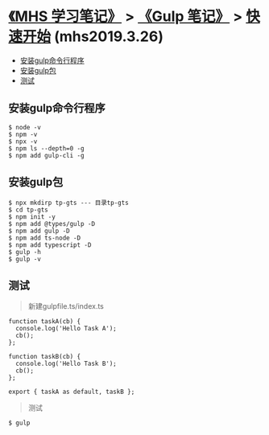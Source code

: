 # [《MHS 学习笔记》] > [《Gulp 笔记》] > [快速开始] (mhs2019.3.26)

- [安装gulp命令行程序]
- [安装gulp包]
- [测试]

## <span id="install">安装gulp命令行程序</span>
```
$ node -v
$ npm -v
$ npx -v
$ npm ls --depth=0 -g
$ npm add gulp-cli -g
```
## <span id="install-gulp">安装gulp包</span>
```
$ npx mkdirp tp-gts --- 目录tp-gts
$ cd tp-gts
$ npm init -y
$ npm add @types/gulp -D
$ npm add gulp -D
$ npm add ts-node -D
$ npm add typescript -D
$ gulp -h
$ gulp -v
```
## <span id="test">测试</span>
> 新建gulpfile.ts/index.ts
```
function taskA(cb) {
  console.log('Hello Task A');
  cb();
};

function taskB(cb) {
  console.log('Hello Task B');
  cb();
};

export { taskA as default, taskB };
```
> 测试
```
$ gulp
```

##
[《MHS 学习笔记》]: https://mhsnet.github.io/mhsstudynotes/ "《MHS 学习笔记》"
[《Gulp 笔记》]: https://mhsnet.github.io/mhsstudynotes/tools/build/gulp/index.html "《Gulp 笔记》"
[快速开始]: https://mhsnet.github.io/mhsstudynotes/tools/build/gulp/quick-start.html "快速开始"

[安装gulp命令行程序]: https://mhsnet.github.io/mhsstudynotes/tools/build/gulp/quick-start.html#install "安装gulp命令行程序"
[安装gulp包]: https://mhsnet.github.io/mhsstudynotes/tools/build/gulp/quick-start.html#install-gulp "安装gulp包"
[测试]: https://mhsnet.github.io/mhsstudynotes/tools/build/gulp/quick-start.html#test "测试"